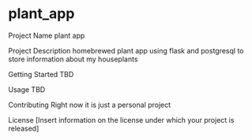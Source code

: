 # plant_app
Project Name
plant app

Project Description
homebrewed plant app using flask and postgresql to store information about my houseplants

Getting Started
TBD

Usage
TBD

Contributing
Right now it is just a personal project

License
[Insert information on the license under which your project is released]




